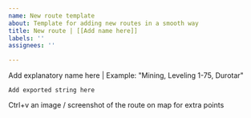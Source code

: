 ```yaml
---
name: New route template
about: Template for adding new routes in a smooth way
title: New route | [[Add name here]]
labels: ''
assignees: ''

---
```


Add explanatory name here | Example: "Mining, Leveling 1-75, Durotar"

```
Add exported string here
```

Ctrl+v an image / screenshot of the route on map for extra points
